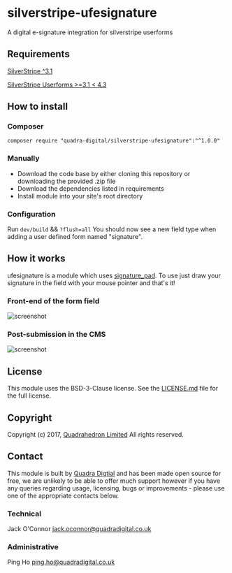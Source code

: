 # silverstripe-ufesignature
A digital e-signature integration for silverstripe userforms

## Requirements
[SilverStripe ^3.1](https://github.com/silverstripe/silverstripe-cms/tree/3)

[SilverStripe Userforms >=3.1 < 4.3](https://github.com/silverstripe/silverstripe-userforms/)

## How to install

### Composer
```composer require "quadra-digital/silverstripe-ufesignature":"^1.0.0"```

### Manually
- Download the code base by either cloning this repository or downloading the provided .zip file
- Download the dependencies listed in requirements
- Install module into your site's root directory

### Configuration
Run ```dev/build``` && ```?flush=all```
You should now see a new field type when adding a user defined form named "signature".

## How it works
ufesignature is a module which uses [signature_pad](https://github.com/szimek/signature_pad/).
To use just draw your signature in the field with your mouse pointer and that's it! 

### Front-end of the form field
![screenshot](images/ufesignature-frontend.png)

### Post-submission in the CMS
![screenshot](images/ufesignature-cms.png)

## License
This module uses the BSD-3-Clause license. See the [LICENSE.md](LICENSE.md) file for the full license.

## Copyright
Copyright (c) 2017, [Quadrahedron Limited](https://www.quadradigital.co.uk) All rights reserved.

## Contact
This module is built by [Quadra Digtial](https://www.quadradigital.co.uk) and has been made open source for free, we are unlikely to be able to offer much support however if you have any queries regarding usage, licensing, bugs or improvements - please use one of the appropriate contacts below.

### Technical
Jack O'Connor <jack.oconnor@quadradigital.co.uk>

### Administrative
Ping Ho <ping.ho@quadradigital.co.uk>
